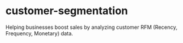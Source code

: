 # customer-segmentation

Helping businesses boost sales by analyzing customer RFM (Recency, Frequency, Monetary) data.
